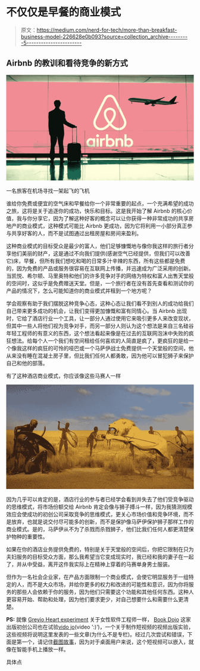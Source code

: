 # 不仅仅是早餐的商业模式

> 原文：<https://medium.com/nerd-for-tech/more-than-breakfast-business-model-226628e0b093?source=collection_archive---------5----------------------->

## Airbnb 的教训和看待竞争的新方式

![](img/e1ba0e7d474c3b10ca5a7deb1a8d9ac6.png)

一名旅客在机场寻找一架起飞的飞机

谁给你免费或便宜的空气床和早餐给你一个非常重要的起点，一个充满希望的成功之旅，这将是关于追逐你的成功，快乐和目标。这是我开始了解 Airbnb 的核心价值，我与你分享它，因为了解这种好客的概念可以让你获得一种非常成功的共享房地产的商业模式，这种模式可能比 Airbnb 更成功，因为它将利用一小部分真正参与共享好客的人，而不是试图通过出租房屋和房间来盈利。

这种商业模式的目标受众是最少的富人，他们足够慷慨地与像你我这样的旅行者分享他们美丽的财产，这是通过不向我们提供(感谢空气已经提供，但我们可以改善它)床，早餐，但所有我们想吃和喝的日常多汁辛辣的东西，所有这些都是免费的，因为免费的产品或服务很容易在互联网上传播，并迅速成为广泛采用的创新。当凯悦、希尔顿、马里奥特和他们的许多竞争对手的网络为特权和富人出售天堂般的空间时，这似乎是免费赠送天堂。但是，一个旅行者在没有首先查看和测试你的产品的情况下，怎么可能知道你的商业模式并租到一个地方呢？

学会观察有助于我们摆脱这种竞争心态，这种心态让我们看不到别人的成功给我们自己带来更多成功的机会，让我们变得更加慷慨和富有同情心。当 Airbnb 出现时，它给了酒店行业一个工具，让一部分人通过使用它来吸引更多人来改变现状，但其中一些人将他们视为竞争对手，而另一部分人则认为这个想法是来自三名硅谷年轻工程师的有意义的东西，这个想法看起来像是在过去的互联网泡沫中失败的疯狂想法。给每个人一个我们有空间租给任何喜欢的人简直是疯了，更疯狂的是给一个像我这样的疯狂的可怜的哑巴或一个马萨伊战士免费提供一个天堂般的空间，他从来没有睡在混凝土房子里，但比我们任何人都勇敢，因为他可以冒犯狮子来保护自己和他的部落。

有了这种酒店商业模式，你应该像这些马赛人一样

![](img/5b260fdec62b2d080bfa9b4959ff1a74.png)

因为几乎可以肯定的是，酒店行业的参与者已经学会看到并失去了他们受竞争驱动的思维模式，将市场份额交给 Airbnb 肯定会像与狮子搏斗一样，因为我猜测规模效应会使成功的初创公司采取竞争的思维模式，更关心市场价值和竞争环境，而不是放弃，也就是说交付尽可能多的创新，而不是保护像马萨伊保护狮子那样工作的商业模式。是的，马萨伊从不为了杀戮而杀戮狮子，他们比我们任何人都更清楚保护物种的重要性。

如果在你的酒店业务提供免费的，特别是关于天堂般的空间后，你把它限制在只为夫妇服务的目标受众方面，那么我希望当它变成现实时，我已经和我的妻子在一起了，并从中受益，离开这件我实际上在精神上穿着的马赛单身男士服装。

但作为一名社会企业家，在产品方面限制一个商业模式，会使它明显服务于一组特定的人，而不是大众市场，并给你更多的权力和改进的可能性和意识，因为你将服务的那些人会依赖于你的服务，因为他们只需要这个功能和其他任何东西。这种人更容易开始、帮助和处理，因为他们要求更少，对自己想要什么和需要什么更清楚。

**PS:** 就像 [Greyio Heart experiment](https://mkrdiop.medium.com/list/greyio-heart-experiment-6676cc9f1f96) 关于女性软件工程师一样， [Book Dojo](https://mkrdiop.medium.com/list/book-dojo-776e1a8b8b88) 这家出版初创公司也在试验[vido jo](https://mkrdiop.medium.com/list/vidojo-f9d3f15fb53d)(video ':)’)，一个关于制作短视频的视频出版实验，这些视频将说明这里发表的一些文章(为什么不是专栏)。经过几次尝试和错误，下面是第一个，请记住[截图故事](https://mkrdiop.medium.com/screenshot-story-or-screenstory-5cd05d5a9f70)，因为对于桌面用户来说，这个短视频可以嵌入，就像在智能手机上播放一样。

具体点